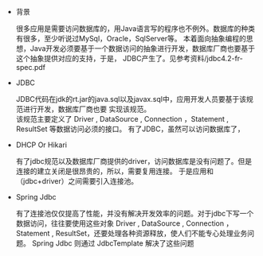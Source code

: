 - 背景  

    很多应用是需要访问数据库的，用Java语言写的程序也不例外。数据库的种类有很多，至少听说过MySql，Oracle，SqlServer等。
    本着面向抽象编程的思想，Java开发必须要基于一个数据访问的抽象进行开发，数据库厂商也要基于这个抽象提供对应的支持，于是，
    JDBC产生了。见参考资料/jdbc4.2-fr-spec.pdf  
    
- JDBC  

    JDBC代码在jdk的rt.jar的java.sql以及javax.sql中，应用开发人员要基于该规范进行开发，数据库厂商也要
    实现该规范。  
    该规范主要定义了 Driver , DataSource , Connection ，Statement , ResultSet 等数据访问必须的接口。
    有了JDBC，虽然可以访问数据库了，
    
- DHCP Or Hikari  

    有了jdbc规范以及数据库厂商提供的driver，访问数据库是没有问题了。但是连接的建立关闭是很昂贵的，所以，需要复用连接。
    于是应用和（jdbc+driver）之间需要引入连接池。
    
- Spring Jdbc

    有了连接池仅仅提高了性能，并没有解决开发效率的问题。对于jdbc下写一个数据访问，往往要使用这些对象 Driver , DataSource , 
    Connection ，Statement , ResultSet，还要处理各种资源释放，使人们不能专心处理业务问题。
    Spring Jdbc 则通过 JdbcTemplate 解决了这些问题
    

